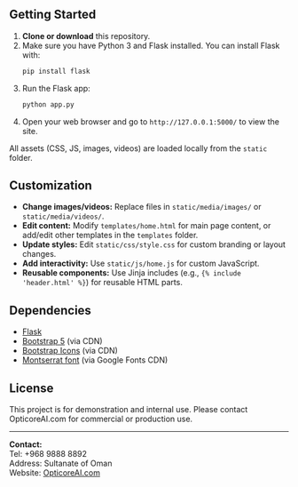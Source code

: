 ## Getting Started

1. **Clone or download** this repository.
2. Make sure you have Python 3 and Flask installed. You can install Flask with:
   ```bash
   pip install flask
   ```
3. Run the Flask app:
   ```bash
   python app.py
   ```
4. Open your web browser and go to `http://127.0.0.1:5000/` to view the site.

All assets (CSS, JS, images, videos) are loaded locally from the `static` folder.

## Customization

- **Change images/videos:** Replace files in `static/media/images/` or `static/media/videos/`.
- **Edit content:** Modify `templates/home.html` for main page content, or add/edit other templates in the `templates` folder.
- **Update styles:** Edit `static/css/style.css` for custom branding or layout changes.
- **Add interactivity:** Use `static/js/home.js` for custom JavaScript.
- **Reusable components:** Use Jinja includes (e.g., `{% include 'header.html' %}`) for reusable HTML parts.

## Dependencies

- [Flask](https://flask.palletsprojects.com/)
- [Bootstrap 5](https://getbootstrap.com/) (via CDN)
- [Bootstrap Icons](https://icons.getbootstrap.com/) (via CDN)
- [Montserrat font](https://fonts.google.com/specimen/Montserrat) (via Google Fonts CDN)

## License

This project is for demonstration and internal use. Please contact OpticoreAI.com for commercial or production use.

---

**Contact:**  
Tel: +968 9888 8892  
Address: Sultanate of Oman  
Website: [OpticoreAI.com](https://opticoreai.com)

